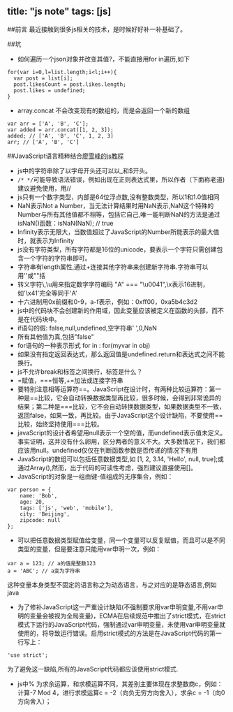 title: "js note"
tags: [js]
---

##前言
最近接触到很多js相关的技术，是时候好好补一补基础了。

##坑
- 如何遍历一个json对象并改变其值?，不能直接用for in遍历,如下
```
for(var i=0,l=list.length;i<l;i++){
  var post = list[i];
  post.likesCount = post.likes.length;
  post.likes = undefined;
}
```

- array.concat 不会改变现有的数组的，而是会返回一个新的数组
```
var arr = ['A', 'B', 'C'];
var added = arr.concat([1, 2, 3]);
added; // ['A', 'B', 'C', 1, 2, 3]
arr; // ['A', 'B', 'C']
```


##JavaScript语言精粹结合[廖雪峰的js教程](http://www.liaoxuefeng.com/wiki/001434446689867b27157e896e74d51a89c25cc8b43bdb3000)
- js中的字符串除了以字母开头还可以以_和$开头。
- `/* */`可能导致语法错误，例如出现在正则表达式里，所以作者（下面称老道)建议避免使用，用//
- js只有一个数字类型，内部是64位浮点数,没有整数类型，所以1和1.0值相同
- NaN表示Not a Number，当无法计算结果时用NaN表示,NaN这个特殊的Number与所有其他值都不相等，包括它自己,唯一能判断NaN的方法是通过isNaN()函数：isNaN(NaN); // true
- Infinity表示无限大，当数值超过了JavaScript的Number所能表示的最大值时，就表示为Infinity
- js没有字符类型，所有字符都是16位的unicode，要表示一个字符只需创建包含一个字符的字符串即可。
- 字符串有length属性,通过+连接其他字符串来创建新字符串.字符串可以用''或""括
- 转义字符\\,\\u用来指定数字字符编码 "A" === "\\u0041",\\x表示16进制，如'\x41'完全等同于'A'
- 十六进制用0x前缀和0-9，a-f表示，例如：0xff00，0xa5b4c3d2
- js中的代码块不会创建新的作用域，因此变量应该被定义在函数的头部，而不是在代码块中。
- if语句的假: false,null,undefined,空字符串' ',0,NaN
- 所有其他值为真,包括"false"
- for语句的一种表示形式 for in : for(myvar in obj)
- 如果没有指定返回表达式，那么返回值是undefined.return和表达式之间不能换行。
- js不允许break和标签之间换行，标签是什么？
- =赋值，===恒等,+=加法或连接字符串
- 要特别注意相等运算符==。JavaScript在设计时，有两种比较运算符：第一种是==比较，它会自动转换数据类型再比较，很多时候，会得到非常诡异的结果；第二种是===比较，它不会自动转换数据类型，如果数据类型不一致，返回false，如果一致，再比较。由于JavaScript这个设计缺陷，不要使用==比较，始终坚持使用===比较。
- javaScript的设计者希望用null表示一个空的值，而undefined表示值未定义。事实证明，这并没有什么卵用，区分两者的意义不大。大多数情况下，我们都应该用null。undefined仅仅在判断函数参数是否传递的情况下有用
- JavaScript的数组可以包括任意数据类型,如 [1, 2, 3.14, 'Hello', null, true];或通过Array(),然而，出于代码的可读性考虑，强烈建议直接使用[]。
- JavaScript的对象是一组由键-值组成的无序集合，例如：
```
var person = {
    name: 'Bob',
    age: 20,
    tags: ['js', 'web', 'mobile'],
    city: 'Beijing',
    zipcode: null
};
```
- 可以把任意数据类型赋值给变量，同一个变量可以反复赋值，而且可以是不同类型的变量，但是要注意只能用var申明一次，例如：
```
var a = 123; // a的值是整数123
a = 'ABC'; // a变为字符串
```
这种变量本身类型不固定的语言称之为动态语言，与之对应的是静态语言,例如java

- 为了修补JavaScript这一严重设计缺陷(不强制要求用var申明变量,不用var申明的变量会被视为全局变量)，ECMA在后续规范中推出了strict模式，在strict模式下运行的JavaScript代码，强制通过var申明变量，未使用var申明变量就使用的，将导致运行错误。启用strict模式的方法是在JavaScript代码的第一行写上：
```
'use strict';
```
为了避免这一缺陷,所有的JavaScript代码都应该使用strict模式.
- js中% 为求余运算，和求模运算不同，其差别主要体现在求整数商c，例如：计算-7 Mod 4，进行求模运算c = -2（向负无穷方向舍入），求余c = -1（向0方向舍入）；
